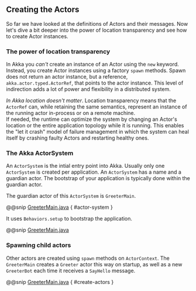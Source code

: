 ## Creating the Actors
 
So far we have looked at the definitions of Actors and their messages. Now let's dive a bit deeper into the power of location transparency and see how to create Actor instances.
 
### The power of location transparency
 
In Akka you *can't* create an instance of an Actor using the `new` keyword. Instead, you create Actor instances using a factory `spawn` methods. 
Spawn does not return an actor instance, but a reference, `akka.actor.typed.ActorRef`, that points to the actor instance. 
This level of indirection adds a lot of power and flexibility in a distributed system. 
 
_In Akka location doesn't matter_. Location transparency means that the `ActorRef` can, while retaining the same semantics, represent an instance of the running actor in-process or on a remote machine.  
If needed, the runtime can optimize the system by changing an Actor's location or the entire application topology while it is running. This enables the "let it crash" model of failure management in which the system can heal itself by crashing faulty Actors and restarting healthy ones.
 
### The Akka ActorSystem

An `ActorSystem` is the intial entry point into Akka. Usually only one `ActorSystem` is created per application. An `ActorSystem` has a name and a guardian actor. The bootstrap of your application is typically done within the guardian actor.

The guardian actor of this `ActorSystem` is `GreeterMain`.

@@snip [GreeterMain.java]($g8src$/java/$package$/AkkaQuickstart.java) { #actor-system }

It uses `Behaviors.setup` to bootstrap the application.

@@snip [GreeterMain.java]($g8src$/java/$package$/GreeterMain.java)

### Spawning child actors

Other actors are created using `spawn` methods on `ActorContext`. The `GreeterMain` creates a `Greeter` actor
this way on startup, as well as a new `GreeterBot` each time it receives a `SayHello` message.
 
 
@@snip [GreeterMain.java]($g8src$/java/$package$/GreeterMain.java) { #create-actors }

